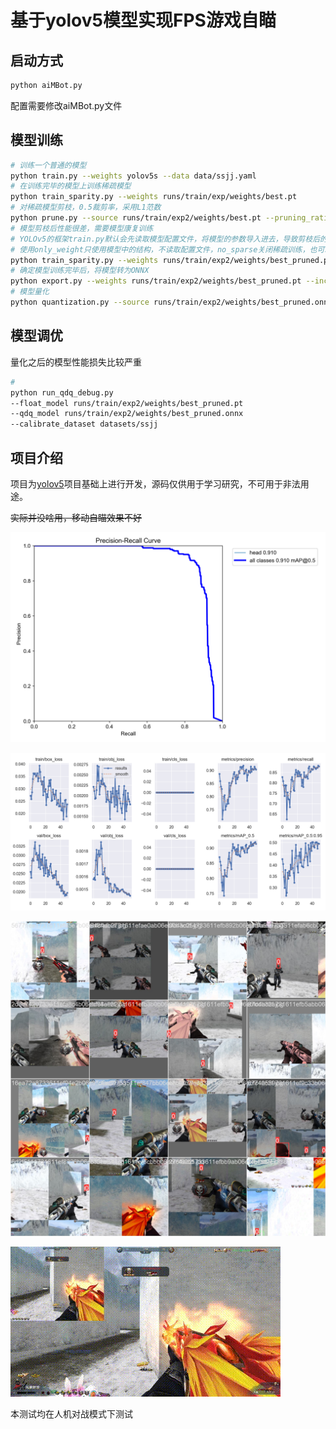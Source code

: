 # 基于yolov5模型实现FPS游戏自瞄

## 启动方式
```bash
python aiMBot.py
```
配置需要修改aiMBot.py文件

## 模型训练
```bash
# 训练一个普通的模型
python train.py --weights yolov5s --data data/ssjj.yaml
# 在训练完毕的模型上训练稀疏模型
python train_sparity.py --weights runs/train/exp/weights/best.pt
# 对稀疏模型剪枝，0.5裁剪率，采用L1范数
python prune.py --source runs/train/exp2/weights/best.pt --pruning_ratio 0.5 --norm 1
# 模型剪枝后性能很差，需要模型康复训练
# YOLOv5的框架train.py默认会先读取模型配置文件，将模型的参数导入进去，导致剪枝后的模型被破坏
# 使用only_weight只使用模型中的结构，不读取配置文件，no_sparse关闭稀疏训练，也可以不关闭，采用逐步稀疏剪枝
python train_sparity.py --weights runs/train/exp2/weights/best_pruned.pt --only_weight --no_sparse
# 确定模型训练完毕后，将模型转为ONNX
python export.py --weights runs/train/exp2/weights/best_pruned.pt --include onnx --simplify
# 模型量化
python quantization.py --source runs/train/exp2/weights/best_pruned.onnx
```

## 模型调优

量化之后的模型性能损失比较严重
```bash
# 
python run_qdq_debug.py 
--float_model runs/train/exp2/weights/best_pruned.pt 
--qdq_model runs/train/exp2/weights/best_pruned.onnx
--calibrate_dataset datasets/ssjj
```

## 项目介绍
项目为[yolov5](https://github.com/ultralytics/yolov5)项目基础上进行开发，源码仅供用于学习研究，不可用于非法用途。

~~实际并没啥用，移动自瞄效果不好~~

![PR_curve](image/PR_curve.png)

![result](image/results.png)

![batch](image/train_batch0.jpg)

![gif](image/202409161127.gif)

本测试均在人机对战模式下测试